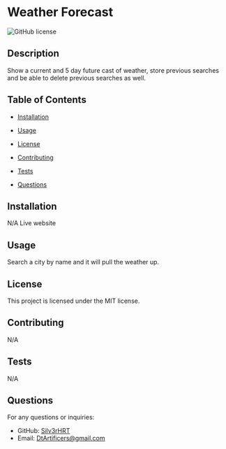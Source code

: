# Weather Forecast

  ![GitHub license](https://img.shields.io/badge/license-MIT-blue.svg)

  ## Description
Show a current and 5 day future cast of weather, store previous searches and be able to delete previous searches as well.

## Table of Contents
* [Installation](#installation)
* [Usage](#usage)

* [License](#license)
* [Contributing](#contributing)
* [Tests](#tests)
* [Questions](#questions)

## Installation
N/A Live website

## Usage
Search a city by name and it will pull the weather up.

## License

This project is licensed under the MIT license.

## Contributing
N/A

## Tests
N/A

## Questions
For any questions or inquiries:
- GitHub: [Silv3rHRT](https://github.com/Silv3rHRT)
- Email: [DtArtificers@gmail.com](mailto:DtArtificers@gmail.com)
